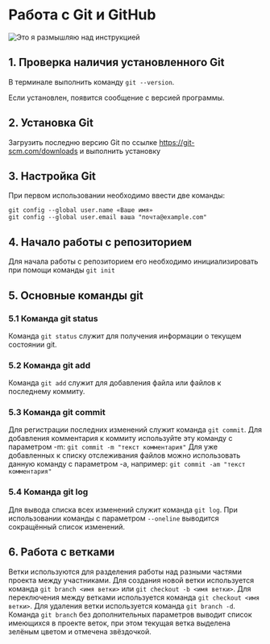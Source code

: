 # **Работа с Git и GitHub**
![Это я размышляю над инструкцией](og_og_148879361322373683.jpg)
## 1. Проверка наличия установленного Git
В терминале выполнить команду `git --version`.

Если установлен, появится сообщение с версией программы.

## 2. Установка Git

Загрузить последню версию Git по ссылке https://git-scm.com/downloads и выполнить установку

## 3. Настройка Git

При первом использовании необходимо ввести две команды:
```
git config --global user.name «Ваше имя»
git config --global user.email ваша "почта@example.com"
```

## 4. Начало работы с репозиторием

Для начала работы с репозиторием его необходимо инициализировать при помощи команды `git init`

## 5. Основные команды git
### 5.1 Команда git status
Команда `git status` служит для получения информации о текущем состоянии git.
### 5.2 Команда git add
Команда `git add` служит для добавления файла или файлов к последнему коммиту.
### 5.3 Команда git commit
Для регистрации последних изменений служит команда `git commit`. Для добавления комментария к коммиту используйте эту команду с параметром -m: `git commit -m "текст комментария"`
Для уже добавленных к списку отслеживания файлов можно использовать данную команду с параметром -a, например: `git commit -am "текст комментария"`
### 5.4 Команда git log
Для вывода списка всех изменений служит команда `git log`.
При использовании команды с параметром `--oneline` выводится сокращённый список изменений.

## 6. Работа с ветками
Ветки используются для разделения работы над разными частями проекта между участниками. 
Для создания новой ветки используется команда `git branch <имя ветки>` или `git checkout -b <имя ветки>`. 
Для переключения между ветками используется команда `git checkout <имя ветки>`. 
Для удаления ветки используется команда `git branch -d`.
Команда `git branch` без дополнительных параметров выводит список имеющихся в проекте веток, при этом текущая ветка выделена зелёным цветом и отмечена звёздочкой.
